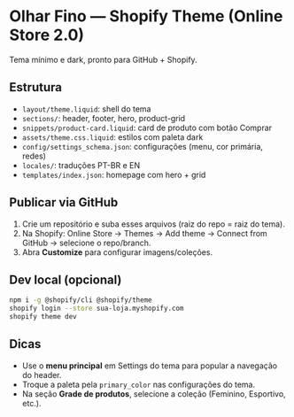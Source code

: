 # Olhar Fino — Shopify Theme (Online Store 2.0)

Tema mínimo e dark, pronto para GitHub + Shopify.

## Estrutura
- `layout/theme.liquid`: shell do tema
- `sections/`: header, footer, hero, product-grid
- `snippets/product-card.liquid`: card de produto com botão Comprar
- `assets/theme.css.liquid`: estilos com paleta dark
- `config/settings_schema.json`: configurações (menu, cor primária, redes)
- `locales/`: traduções PT-BR e EN
- `templates/index.json`: homepage com hero + grid

## Publicar via GitHub
1. Crie um repositório e suba esses arquivos (raiz do repo = raiz do tema).
2. Na Shopify: Online Store → Themes → Add theme → Connect from GitHub → selecione o repo/branch.
3. Abra **Customize** para configurar imagens/coleções.

## Dev local (opcional)
```bash
npm i -g @shopify/cli @shopify/theme
shopify login --store sua-loja.myshopify.com
shopify theme dev
```

## Dicas
- Use o **menu principal** em Settings do tema para popular a navegação do header.
- Troque a paleta pela `primary_color` nas configurações do tema.
- Na seção **Grade de produtos**, selecione a coleção (Feminino, Esportivo, etc.).
